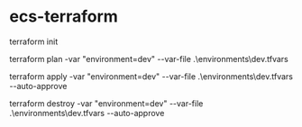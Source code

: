 # ecs-terraform

terraform init

terraform plan -var "environment=dev" --var-file .\environments\dev.tfvars

terraform apply -var "environment=dev" --var-file .\environments\dev.tfvars --auto-approve

terraform destroy -var "environment=dev" --var-file .\environments\dev.tfvars --auto-approve
